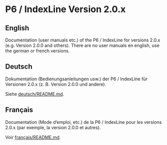 # P6 / IndexLine Version 2.0.x

## English
Documentation (user manuals etc.) of the P6 / IndexLine for versions 2.0.x (e.g. Version 2.0.0 and others).
There are no user manuals en english, use the german or french versions.

## Deutsch
Dokumentation (Bedienungsanleitungen usw.) der P6 / IndexLine für Versionen 2.0.x (z. B. Version 2.0.0 und andere).

Siehe [deutsch/README.md](deutsch/README.md).

## Français
Documentation (Mode d’emploi, etc.) de la P6 / IndexLine pour les versions 2.0.x (par exemple, la version 2.0.0 et autres).

Voir [français/README.md](francais/README.md).
